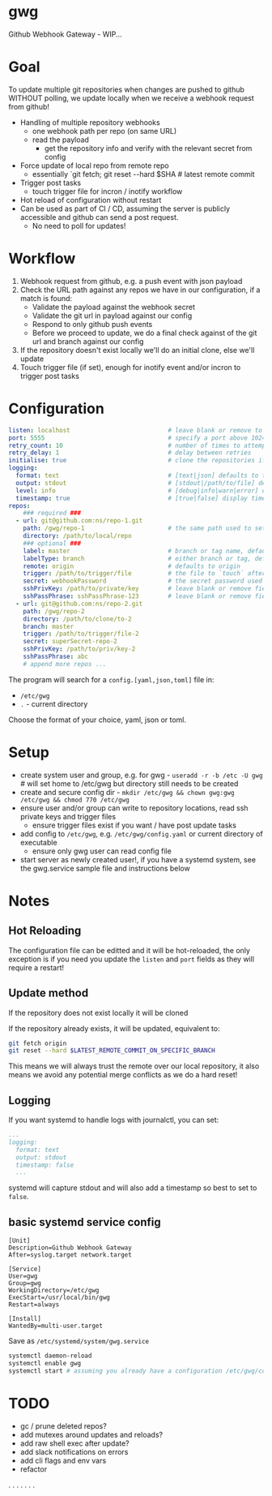 # gwg
Github Webhook Gateway - WIP...

# Goal

To update multiple git repositories when changes are pushed to github WITHOUT polling, we update locally when we receive a webhook request from github!

- Handling of multiple repository webhooks
    - one webhook path per repo (on same URL)
    - read the payload
        - get the repository info and verify with the relevant secret from config
- Force update of local repo from remote repo
    - essentially `git fetch; git reset --hard $SHA # latest remote commit
- Trigger post tasks
    - touch trigger file for incron / inotify workflow
- Hot reload of configuration without restart
- Can be used as part of CI / CD, assuming the server is publicly accessible and github can send a post request.
    - No need to poll for updates!


# Workflow

1. Webhook request from github, e.g. a push event with json payload
2. Check the URL path against any repos we have in our configuration, if a match is found:
    - Validate the payload against the webhook secret
    - Validate the git url in payload against our config
    - Respond to only github push events
    - Before we proceed to update, we do a final check against of the git url and branch against our config
3. If the repository doesn't exist locally we'll do an initial clone, else we'll update
4. Touch trigger file (if set), enough for inotify event and/or incron to trigger post tasks


# Configuration

```yaml
listen: localhost                           # leave blank or remove to accept connections on all interfaces
port: 5555                                  # specify a port above 1024 to run as a non root user
retry_count: 10                             # number of times to attempt a fetch, (fetches from github can be flaky sometimes)
retry_delay: 1                              # delay between retries
initialise: true                            # clone the repositories if they don't exist locally (on startup and when new repo's added to config (hot-reload))
logging:
  format: text                              # [text|json] defaults to text or json if not recognised
  output: stdout                            # [stdout|/path/to/file] defaults to stdout
  level: info                               # [debug|info|warn|error] defaults to info
  timestamp: true                           # [true|false] display timestamp or not, defaults to true
repos:
    ### required ###
  - url: git@github.com:ns/repo-1.git
    path: /gwg/repo-1                       # the same path used to setup the webhook
    directory: /path/to/local/repo
    ### optional ###
    label: master                           # branch or tag name, defaults to master if labelType is branch
    labelType: branch                       # either branch or tag, defaults to branch if blank or unrecognised
    remote: origin                          # defaults to origin
    trigger: /path/to/trigger/file          # the file to `touch` after a successful update
    secret: webhookPassword                 # the secret password used to setup the webhook
    sshPrivKey: /path/to/private/key        # leave blank or remove field if public repository
    sshPassPhrase: sshPassPhrase-123        # leave blank or remove field if no passphrase
  - url: git@github.com:ns/repo-2.git
    path: /gwg/repo-2
    directory: /path/to/clone/to-2
    branch: master
    trigger: /path/to/trigger/file-2
    secret: superSecret-repo-2
    sshPrivKey: /path/to/priv/key-2
    sshPassPhrase: abc
    # append more repos ...
```

The program will search for a `config.[yaml,json,toml]` file in:
- `/etc/gwg`
- `.` - current directory

Choose the format of your choice, yaml, json or toml.

# Setup

- create system user and group, e.g. for gwg - `useradd -r -b /etc -U gwg` # will set home to /etc/gwg but directory still needs to be created
- create and secure config dir - `mkdir /etc/gwg && chown gwg:gwg /etc/gwg && chmod 770 /etc/gwg`
- ensure user and/or group can write to repository locations, read ssh private keys and trigger files
    - ensure trigger files exist if you want / have post update tasks
- add config to `/etc/gwg`, e.g. `/etc/gwg/config.yaml` or current directory of executable
    - ensure only gwg user can read config file
- start server as newly created user!, if you have a systemd system, see the gwg.service sample file and instructions below

# Notes

## Hot Reloading
The configuration file can be editted and it will be hot-reloaded, the only exception is if you need you update the `listen` and `port` fields as they will require a restart!

## Update method
If the repository does not exist locally it will be cloned

If the repository already exists, it will be updated, equivalent to:

```sh
git fetch origin
git reset --hard $LATEST_REMOTE_COMMIT_ON_SPECIFIC_BRANCH
```
This means we will always trust the remote over our local repository, it also means we avoid any potential merge conflicts as we do a hard reset!

## Logging
If you want systemd to handle logs with journalctl, you can set:
```yaml
...
logging:
  format: text
  output: stdout
  timestamp: false
  ...
```
systemd will capture stdout and will also add a timestamp so best to set to `false`.

## basic systemd service config
```
[Unit]
Description=Github Webhook Gateway
After=syslog.target network.target

[Service]
User=gwg
Group=gwg
WorkingDirectory=/etc/gwg
ExecStart=/usr/local/bin/gwg
Restart=always

[Install]
WantedBy=multi-user.target
```

Save as `/etc/systemd/system/gwg.service`

```sh
systemctl daemon-reload
systemctl enable gwg
systemctl start # assuming you already have a configuration /etc/gwg/config.yaml
```



# TODO
- gc / prune deleted repos?
- add mutexes around updates and reloads?
- add raw shell exec after update?
- add slack notifications on errors
- add cli flags and env vars
- refactor

.
.
.
.
.
.
.
